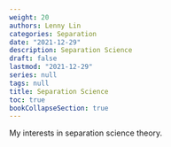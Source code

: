 ```yaml
---
weight: 20
authors: Lenny Lin
categories: Separation
date: "2021-12-29"
description: Separation Science
draft: false
lastmod: "2021-12-29"
series: null
tags: null
title: Separation Science
toc: true
bookCollapseSection: true
---
```



My interests in separation science theory.
